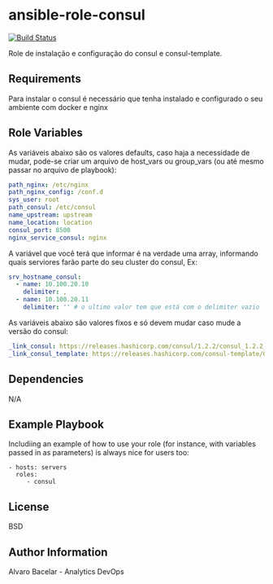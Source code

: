 
ansible-role-consul
=========

[![Build Status](https://travis-ci.org/alvarobacelar/ansible-role-consul.svg?branch=master)](https://travis-ci.org/alvarobacelar/ansible-role-consul)

Role de instalação e configuração do consul e consul-template.

Requirements
------------

Para instalar o consul é necessário que tenha instalado e configurado o seu ambiente com docker e nginx

Role Variables
--------------

As variáveis abaixo são os valores defaults, caso haja a necessidade de mudar, pode-se criar um arquivo de host_vars ou group_vars (ou até mesmo passar no arquivo de playbook): 
```yml
path_nginx: /etc/nginx
path_nginx_config: /conf.d
sys_user: root
path_consul: /etc/consul
name_upstream: upstream
name_location: location
consul_port: 8500
nginx_service_consul: nginx
```

A variável que você terá que informar é na verdade uma array, informando quais serviores farão parte do seu cluster do consul, Ex: 
```yml
srv_hostname_consul:
  - name: 10.100.20.10
    delimiter: ,
  - name: 10.100.20.11
    delimiter: '' # o ultimo valor tem que está com o delimiter vazio
```

As variáveis abaixo são valores fixos e só devem mudar caso mude a versão do consul: 
```yml
_link_consul: https://releases.hashicorp.com/consul/1.2.2/consul_1.2.2_linux_amd64.zip
_link_consul_template: https://releases.hashicorp.com/consul-template/0.19.5/consul-template_0.19.5_linux_amd64.tgz
```

Dependencies
------------

N/A

Example Playbook
----------------

Includiing an example of how to use your role (for instance, with variables passed in as parameters) is always nice for users too:

    - hosts: servers
      roles:
         - consul

License
-------

BSD

Author Information
------------------
Alvaro Bacelar - Analytics DevOps
